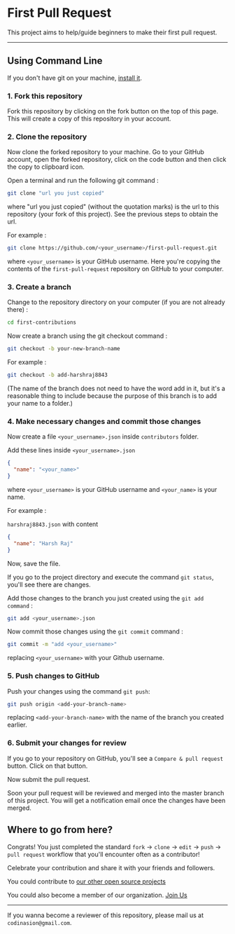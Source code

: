 # First Pull Request

This project aims to help/guide beginners to make their first pull request.

---

## Using Command Line

If you don't have git on your machine, [install it](https://git-scm.com/book/en/v2/Getting-Started-Installing-Git).

### 1. Fork this repository

Fork this repository by clicking on the fork button on the top of this page. This will create a copy of this repository in your account.

### 2. Clone the repository

Now clone the forked repository to your machine. Go to your GitHub account, open the forked repository, click on the code button and then click the copy to clipboard icon.

Open a terminal and run the following git command :

```bash
git clone "url you just copied"
```

where "url you just copied" (without the quotation marks) is the url to this repository (your fork of this project). See the previous steps to obtain the url.

For example :

```bash
git clone https://github.com/<your_username>/first-pull-request.git
```

where `<your_username>` is your GitHub username. Here you're copying the contents of the `first-pull-request` repository on GitHub to your computer.

### 3. Create a branch

Change to the repository directory on your computer (if you are not already there) :

```bash
cd first-contributions
```

Now create a branch using the git checkout command :

```bash
git checkout -b your-new-branch-name
```

For example :

```bash
git checkout -b add-harshraj8843
```

(The name of the branch does not need to have the word add in it, but it's a reasonable thing to include because the purpose of this branch is to add your name to a folder.)

### 4. Make necessary changes and commit those changes

Now create a file `<your_username>.json` inside `contributors` folder.

Add these lines inside `<your_username>.json`

```json
{
  "name": "<your_name>"
}
```

where `<your_username>` is your GitHub username and `<your_name>` is your name.

For example :

`harshraj8843.json` with content

```json
{
  "name": "Harsh Raj"
}
```

Now, save the file.

If you go to the project directory and execute the command `git status`, you'll see there are changes.

Add those changes to the branch you just created using the `git add command` :

```bash
git add <your_username>.json
```

Now commit those changes using the `git commit` command :

```bash
git commit -m "add <your_username>"
```

replacing `<your_username>` with your Github username.

### 5. Push changes to GitHub

Push your changes using the command `git push`:

```bash
git push origin <add-your-branch-name>
```

replacing `<add-your-branch-name>` with the name of the branch you created earlier.

### 6. Submit your changes for review

If you go to your repository on GitHub, you'll see a `Compare & pull request` button. Click on that button.

Now submit the pull request.

Soon your pull request will be reviewed and merged into the master branch of this project. You will get a notification email once the changes have been merged.

## Where to go from here?

Congrats! You just completed the standard `fork` -> `clone` -> `edit` -> `push` -> `pull request` workflow that you'll encounter often as a contributor!

Celebrate your contribution and share it with your friends and followers.

You could contribute to [our other open source projects](https://github.com/orgs/codinasion/repositories)

You could also become a member of our organization. [Join Us](https://github.com/codinasion/codinasion-invite/issues/new?assignees=&labels=invite+me+to+the+organization&template=invitation.yml&title=Please+invite+me+to+the+GitHub+Community+Organization)

---

If you wanna become a reviewer of this repository, please mail us at `codinasion@gmail.com`.
